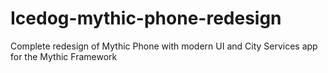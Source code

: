 # Icedog-mythic-phone-redesign
Complete redesign of Mythic Phone with modern UI and City Services app for the Mythic Framework
